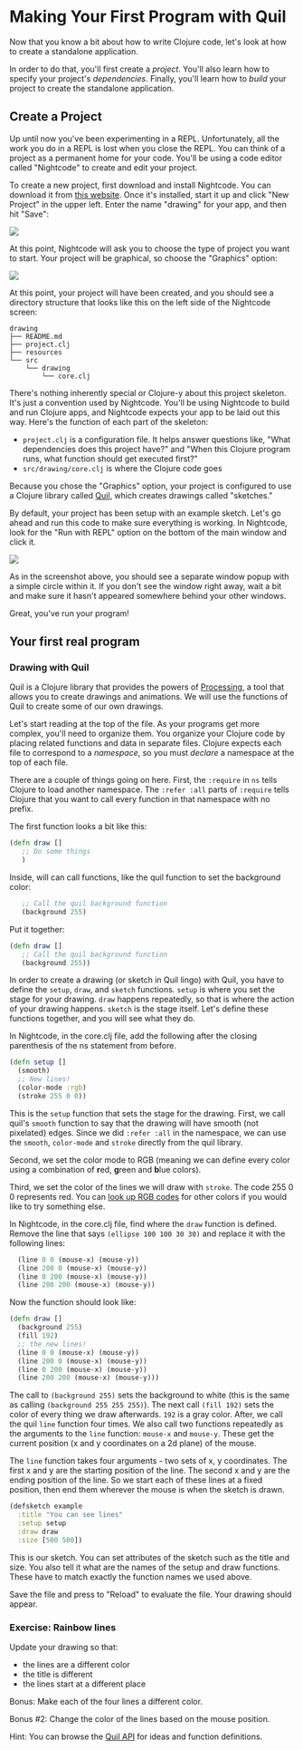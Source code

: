 Making Your First Program with Quil
===================================

Now that you know a bit about how to write Clojure code, let's look at
how to create a standalone application.

In order to do that, you'll first create a *project*. You'll also learn how to
specify your project's *dependencies*. Finally, you'll learn how to
*build* your project to create the standalone application.

## Create a Project

Up until now you've been experimenting in a REPL. Unfortunately, all
the work you do in a REPL is lost when you close the REPL. You can
think of a project as a permanent home for your code. You'll be using
a code editor called "Nightcode" to create and edit your project.

To create a new project, first download and install Nightcode. You can
download it from [this website](https://sekao.net/nightcode/). Once it's
installed, start it up and click "New Project" in the upper left. Enter
the name "drawing" for your app, and then hit "Save":

![](/curriculum/images/nc-scrn1.png?raw=true)

At this point, Nightcode will ask you to choose the type of project you
want to start. Your project will be graphical, so choose the "Graphics"
option:

![](/curriculum/images/nc-scrn2.png?raw=true)

At this point, your project will have been created, and you should see
a directory structure that looks like this on the left side of the Nightcode
screen:

```
drawing
├── README.md
├── project.clj
├── resources
└── src
    └── drawing
        └── core.clj
```

There's nothing inherently special or Clojure-y about this project
skeleton. It's just a convention used by Nightcode. You'll be using
Nightcode to build and run Clojure apps, and Nightcode expects your
app to be laid out this way. Here's the function of each part of the
skeleton:

- `project.clj` is a configuration file. It helps answer questions
  like, "What dependencies does this project have?" and "When this
  Clojure program runs, what function should get executed first?"
- `src/drawing/core.clj` is where the Clojure code goes

Because you chose the "Graphics" option, your project is configured to
use a Clojure library called [Quil](https://github.com/quil/quil),
which creates drawings called "sketches."

By default, your project has been setup with an example sketch. Let's go
ahead and run this code to make sure everything is working. In Nightcode,
look for the "Run with REPL" option on the bottom of the main window and click it.

![](/curriculum/images/nc-scrn3.png?raw=true)

As in the screenshot above, you should see a separate window popup with a
simple circle within it. If you don't see the window right away, wait a bit
and make sure it hasn't appeared somewhere behind your other windows.

Great, you've run your program!

## Your first real program

### Drawing with Quil

Quil is a Clojure library that provides the powers of [Processing](https://processing.org/), a
tool that allows you to create drawings and animations. We will use
the functions of Quil to create some of our own drawings.

Let's start reading at the top of the file. As your programs get more complex, you'll need to organize them. You
organize your Clojure code by placing related functions and data in
separate files. Clojure expects each file to correspond to a
*namespace*, so you must *declare* a namespace at the top of each
file.

There are a couple of things going on here. First, the `:require` in
`ns` tells Clojure to load another namespace. The `:refer :all` parts of
`:require` tells Clojure that you want to call every function in that 
namespace with no prefix.

The first function looks a bit like this:

```clojure
(defn draw []
   ;; Do some things
   )
```

Inside, will can call functions, like the quil function to set the background color:
```clojure
   ;; Call the quil background function
   (background 255)
```

Put it together:
```clojure
(defn draw []
   ;; Call the quil background function
   (background 255))
```

In order to create a drawing (or sketch in Quil lingo) with Quil, you
have to define the `setup`, `draw`, and `sketch` functions. `setup` is
where you set the stage for your drawing. `draw` happens repeatedly,
so that is where the action of your drawing happens. `sketch` is the
stage itself. Let's define these functions together, and you will see
what they do.

In Nightcode, in the core.clj file, add the following after the
closing parenthesis of the ns statement from before.

```clojure
(defn setup []
  (smooth)
  ;; New lines!
  (color-mode :rgb)
  (stroke 255 0 0))
```

This is the `setup` function that sets the stage for the
drawing. First, we call quil's `smooth` function to say that the
drawing will have smooth (not pixelated) edges. Since we did `:refer :all`
in the namespace, we can use the `smooth`, `color-mode` and `stroke` 
directly from the quil library. 

Second, we set the color mode to RGB (meaning we can define every color
using a combination of **r**ed, **g**reen and **b**lue colors).

Third, we set the color of the lines we will draw with `stroke`. The
code 255 0 0 represents red. You can [look up RGB codes](http://xona.com/colorlist/) for other
colors if you would like to try something else.

In Nightcode, in the core.clj file, find where the `draw` function is defined. Remove the 
line that says `(ellipse 100 100 30 30)` and replace it with the following lines:

```clojure
  (line 0 0 (mouse-x) (mouse-y))
  (line 200 0 (mouse-x) (mouse-y))
  (line 0 200 (mouse-x) (mouse-y))
  (line 200 200 (mouse-x) (mouse-y))
```

Now the function should look like:

```clojure
(defn draw []
  (background 255)
  (fill 192)
  ;; the new lines!
  (line 0 0 (mouse-x) (mouse-y))
  (line 200 0 (mouse-x) (mouse-y))
  (line 0 200 (mouse-x) (mouse-y))
  (line 200 200 (mouse-x) (mouse-y)))
```
The call to `(background 255)` sets the background to white (this is
the same as calling `(background 255 255 255)`).
The next call `(fill 192)` sets the color of every thing we draw afterwards.
`192` is a gray color.
After, we call the quil `line` function four times. 
We also call two functions repeatedly as the arguments to the `line` function:
`mouse-x` and `mouse-y`. These get the current position (x and y
coordinates on a 2d plane) of the mouse. 

The `line` function takes four arguments - two sets of x, y coordinates. 
The first x and y are the starting position of the line. The second 
x and y are the ending position of the line. So we start each of 
these lines at a fixed position, then end them wherever the mouse
is when the sketch is drawn.

```clojure
(defsketch example
  :title "You can see lines"
  :setup setup
  :draw draw
  :size [500 500])
```

This is our sketch. You can set attributes of the sketch such as the
title and size. You also tell it what are the names of the setup and
draw functions. These have to match exactly the function names we used
above.

Save the file and press to "Reload" to evaluate the file. Your drawing should appear.

### Exercise: Rainbow lines
Update your drawing so that:
* the lines are a different color
* the title is different
* the lines start at a different place

Bonus: Make each of the four lines a different color.

Bonus #2: Change the color of the lines based on the mouse position.

Hint: You can browse the [Quil API](http://quil.info/api) for ideas and function definitions.
